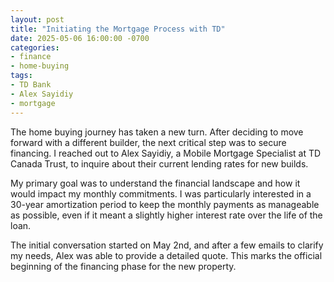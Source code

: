 ```yaml
---
layout: post
title: "Initiating the Mortgage Process with TD"
date: 2025-05-06 16:00:00 -0700
categories:
- finance
- home-buying
tags:
- TD Bank
- Alex Sayidiy
- mortgage
---
```


The home buying journey has taken a new turn. After deciding to move forward with a different builder, the next critical step was to secure financing. I reached out to Alex Sayidiy, a Mobile Mortgage Specialist at TD Canada Trust, to inquire about their current lending rates for new builds.

My primary goal was to understand the financial landscape and how it would impact my monthly commitments. I was particularly interested in a 30-year amortization period to keep the monthly payments as manageable as possible, even if it meant a slightly higher interest rate over the life of the loan.

The initial conversation started on May 2nd, and after a few emails to clarify my needs, Alex was able to provide a detailed quote. This marks the official beginning of the financing phase for the new property.
